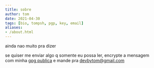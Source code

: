 ```yaml
---
title: sobre
author: tom
date: 2021-04-30
tags: [bio, tompsh, pgp, key, email]
aliases:
- /about.html
---
```


ainda nao muito pra dizer

se quiser me enviar algo q somente eu possa ler, encrypte a mensagem com minha [gpg publica](/tom.asc) e mande pra <a href="mailto:devbytom@gmail.com">devbytom@gmail.com</a>
